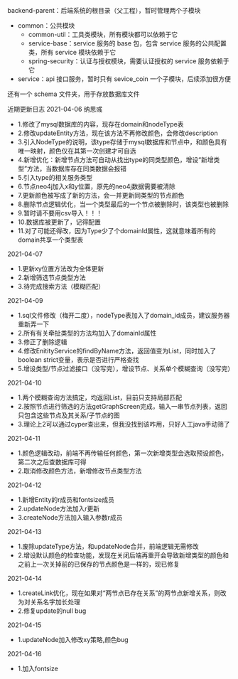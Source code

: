 backend-parent：后端系统的根目录（父工程），暂时管理两个子模块

+ common：公共模块
    + common-util：工具类模块，所有模块都可以依赖于它
    + service-base：service 服务的 base 包，包含 service 服务的公共配置类，所有 service 模块依赖于它
    + spring-security：认证与授权模块，需要认证授权的 service 服务依赖于它
+ service：api 接口服务，暂时只有 sevice_coin 一个子模块，后续添加很方便

还有一个 schema 文件夹，用于存放数据库文件

近期更新日志
2021-04-06 纳思彧
- 1.修改了mysql数据库的内容，现存在domain和nodeType表
- 2.修改updateEntity方法，现在该方法不再修改颜色，会修改description
- 3.引入NodeType的说明，该type存储于mysql数据库和节点中，和颜色具有唯一映射，颜色仅在其第一次创建才可自选
- 4.新增优化：新增节点方法可自动从找出type的同类型颜色，增设“新增类型”方法，当数据库存在同类数据会报错
- 5.引入type的相关服务类型
- 6.节点neo4j加入x和y位置，原先的neo4j数据需要被清除
- 7.更新颜色被写成了新的方法，会一并更新同类型的节点颜色
- 8.删除节点逻辑优化，当一个类型最后的一个节点被删除时，该类型也被删除
- 9.暂时请不要用csv导入！！！
- 10.数据库被更新了，记得配置
- 11.对了可能还得改，因为Type少了个domainId属性，这就意味着所有的domain共享一个类型表

2021-04-07
- 1.更新xy位置方法改为全体更新
- 2.新增筛选节点类型方法
- 3.待完成搜索方法（模糊匹配）

2021-04-09
- 1.sql文件修改（梅开二度），nodeType表加入了domain_id成员，建议服务器重新弄一下
- 2.所有有关牵扯类型的方法均加入了domainId属性
- 3.修正了删除逻辑
- 4.修改EnitityService的findByName方法，返回值变为List，同时加入了boolean strict变量，表示是否进行严格查找
- 5.增设类型/节点过滤接口（没写完），增设节点、关系单个模糊查询（没写完）

2021-04-10
- 1.两个模糊查询方法搞定，均返回List，目前只支持局部匹配
- 2.按照节点进行筛选的方法getGraphScreen完成，输入一串节点列表，返回只包含这些节点及其关系/子节点的图
- 3.理论上2可以通过cyper查出来，但我没找到该咋用，只好人工java手动筛了

2021-04-11
- 1.颜色逻辑改动，前端不再传输任何颜色，第一次新增类型会选取预设颜色，第二次之后查数据库可得
- 2.取消修改颜色方法，新增修改节点类型方法

2021-04-12
- 1.新增Entity的r成员和fontsize成员
- 2.updateNode方法加入r更新
- 3.createNode方法加入输入参数r成员

2021-04-13
- 1.废除updateType方法，和updateNode合并，前端逻辑无需修改
- 2.增设默认颜色的检查功能，发现在关闭后端再重开会导致新增类型的颜色和之前上一次关掉前的已保存的节点颜色是一样的，现已修复

2021-04-14
- 1.createLink优化，现在如果对“两节点已存在关系”的两节点新增关系，则改为对关系名字加长处理
- 2.修复update的null bug

2021-04-15
- 1.updateNode加入修改xy策略,颜色bug

2021-04-16
- 1.加入fontsize

